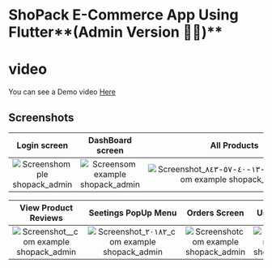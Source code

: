 # **ShoPack E-Commerce App Using Flutter****(Admin Version 👮‍♂️)**

# video
You can see a Demo video [Here](https://youtu.be/1vWLRVvNGP4)

## Screenshots

  Login screen                 |   DashBoard screen        |  All Products | Edit product Screen 
:-------------------------:|:-------------------------:|:-------------------------:|:-------------------------:
![Screenshomple shopack_admin](https://user-images.githubusercontent.com/55716560/211194533-3c5e76df-9ba6-4765-8e28-aef638c5efa2.jpg)|![Screensom example shopack_admin](https://user-images.githubusercontent.com/55716560/211194505-6bac8a75-696e-4372-a4d5-916e283ec277.jpg)|![Screenshot_٢٠٢٣-٠١-٠٨-١٣-٤٠-٥٧-٨٤٣_com example shopack_admin](https://user-images.githubusercontent.com/55716560/211194584-f9ae321d-0631-4cd3-b959-79f57112a42b.jpg)|![Screenshot_com example shopack_admin](https://user-images.githubusercontent.com/55716560/211194680-c05388eb-5337-444f-b4d4-13fb9160eb3c.jpg)

  View Product Reviews                  |   Seetings PopUp Menu       |  Orders Screen |  Users Screen      
:-------------------------:|:-------------------------:|:-------------------------:|:-------------------------:
![Screenshot__com example shopack_admin](https://user-images.githubusercontent.com/55716560/211194793-4da281ae-6538-461b-aa61-3f5204b4d1d8.jpg)|![Screenshot_٢٠١٨٢_com example shopack_admin](https://user-images.githubusercontent.com/55716560/211194868-afd40225-c156-4ec2-8490-56080975eeee.jpg)|![Screenshotcom example shopack_admin](https://user-images.githubusercontent.com/55716560/211195065-4f457f15-9a46-4a18-8f8a-e45f650e98a5.jpg)|![Screenshotom example shopack_admin](https://user-images.githubusercontent.com/55716560/211195108-cfbb2384-789b-4a5f-b210-602fad4f0566.jpg)


